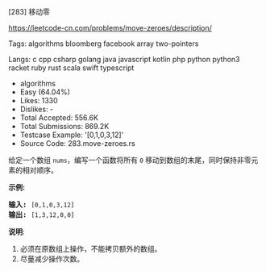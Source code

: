 [283] 移动零  

https://leetcode-cn.com/problems/move-zeroes/description/

Tags:   algorithms   bloomberg   facebook   array   two-pointers 

Langs:  c   cpp   csharp   golang   java   javascript   kotlin   php   python   python3   racket   ruby   rust   scala   swift   typescript 

* algorithms
* Easy (64.04%)
* Likes:    1330
* Dislikes: -
* Total Accepted:    556.6K
* Total Submissions: 869.2K
* Testcase Example:  '[0,1,0,3,12]'
* Source Code:       283.move-zeroes.rs

<p>给定一个数组 <code>nums</code>，编写一个函数将所有 <code>0</code> 移动到数组的末尾，同时保持非零元素的相对顺序。</p>

<p><strong>示例:</strong></p>

<pre><strong>输入:</strong> <code>[0,1,0,3,12]</code>
<strong>输出:</strong> <code>[1,3,12,0,0]</code></pre>

<p><strong>说明</strong>:</p>

<ol>
	<li>必须在原数组上操作，不能拷贝额外的数组。</li>
	<li>尽量减少操作次数。</li>
</ol>

